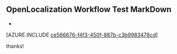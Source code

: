 ## OpenLocalization Workflow Test MarkDown
* 

[AZURE.INCLUDE [ce566676-f4f3-450f-887b-c3b9983478cd](calleeMd1.md)]

 
thanks!